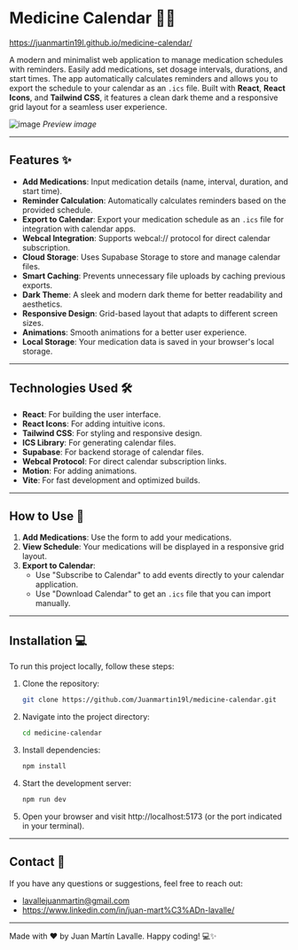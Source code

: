 # Medicine Calendar 💊📅

https://juanmartin19l.github.io/medicine-calendar/

A modern and minimalist web application to manage medication schedules with reminders. Easily add medications, set dosage intervals, durations, and start times. The app automatically calculates reminders and allows you to export the schedule to your calendar as an `.ics` file. Built with **React**, **React Icons**, and **Tailwind CSS**, it features a clean dark theme and a responsive grid layout for a seamless user experience.

![image](https://github.com/user-attachments/assets/45722ca3-7dee-425b-a9e2-abb379bbd569)
_Preview image_

---

## Features ✨

- **Add Medications**: Input medication details (name, interval, duration, and start time).
- **Reminder Calculation**: Automatically calculates reminders based on the provided schedule.
- **Export to Calendar**: Export your medication schedule as an `.ics` file for integration with calendar apps.
- **Webcal Integration**: Supports webcal:// protocol for direct calendar subscription.
- **Cloud Storage**: Uses Supabase Storage to store and manage calendar files.
- **Smart Caching**: Prevents unnecessary file uploads by caching previous exports.
- **Dark Theme**: A sleek and modern dark theme for better readability and aesthetics.
- **Responsive Design**: Grid-based layout that adapts to different screen sizes.
- **Animations**: Smooth animations for a better user experience.
- **Local Storage**: Your medication data is saved in your browser's local storage.

---

## Technologies Used 🛠️

- **React**: For building the user interface.
- **React Icons**: For adding intuitive icons.
- **Tailwind CSS**: For styling and responsive design.
- **ICS Library**: For generating calendar files.
- **Supabase**: For backend storage of calendar files.
- **Webcal Protocol**: For direct calendar subscription links.
- **Motion**: For adding animations.
- **Vite**: For fast development and optimized builds.

---

## How to Use 🚀

1. **Add Medications**: Use the form to add your medications.
2. **View Schedule**: Your medications will be displayed in a responsive grid layout.
3. **Export to Calendar**:
   - Use "Subscribe to Calendar" to add events directly to your calendar application.
   - Use "Download Calendar" to get an `.ics` file that you can import manually.

---

## Installation 💻

To run this project locally, follow these steps:

1. Clone the repository:
   ```bash
   git clone https://github.com/Juanmartin19l/medicine-calendar.git
   ```
2. Navigate into the project directory:
   ```bash
   cd medicine-calendar
   ```
3. Install dependencies:
   ```bash
   npm install
   ```
4. Start the development server:
   ```bash
   npm run dev
   ```
5. Open your browser and visit http://localhost:5173 (or the port indicated in your terminal).

---

## Contact 📧

If you have any questions or suggestions, feel free to reach out:
- lavallejuanmartin@gmail.com
- https://www.linkedin.com/in/juan-mart%C3%ADn-lavalle/

---

Made with ❤️ by Juan Martín Lavalle.
Happy coding! 💻✨

